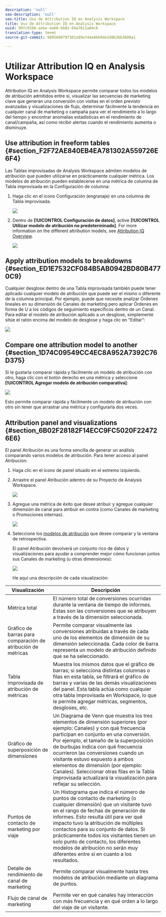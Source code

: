 ```yaml
---
description: 'null'
seo-description: 'null'
seo-title: Uso de Attribution IQ en Analysis Workspace
title: Uso de Attribution IQ en Analysis Workspace
uuid: 99fc91b6-eebe-4a60-bb82-64a7611a04c6
translation-type: tm+mt
source-git-commit: 989568079f301a99a744e06b9de3d8636b3686a1

---
```



# Utilizar Attribution IQ en Analysis Workspace

Attribution IQ en Analysis Workspace permite comparar todos los modelos de atribución admitidos entre sí, visualizar las secuencias de marketing clave que generan una conversión con visitas en el orden previsto avanzadas y visualizaciones de flujo, determinar fácilmente la tendencia en cualquier canal de marketing o campaña para ver el rendimiento a lo largo del tiempo y encontrar anomalías estadísticas en el rendimiento de canal/campaña, así como recibir alertas cuando el rendimiento aumenta o disminuye.

## Use attribution in freeform tables {#section_F2F72AE840EB4EA781302A559726E6F4}

Las Tablas improvisadas de Analysis Workspace admiten modelos de atribución que pueden utilizarse en prácticamente cualquier métrica. Los modelos de atribución pueden establecerse en una métrica de columna de Tabla improvisada en la Configuración de columna:

1. Haga clic en el icono Configuración (engranaje) en una columna de Tabla improvisada.

   ![](assets/Column_Settings.png)

1. Dentro de **[!UICONTROL Configuración de datos]**, active **[!UICONTROL Utilizar modelo de atribución no predeterminado]**. For more information on the different attribution models, see [Attribution IQ Overview](attribution.md).

   ![](assets/Attribution_Model_Selection.png)

## Apply attribution models to breakdowns {#section_ED1E7532CF084B5AB0942BD80B4770C9}

Cualquier desglose dentro de una Tabla improvisada también puede tener aplicado cualquier modelo de atribución que puede ser el mismo o diferente de la columna principal. Por ejemplo, puede que necesite analizar Órdenes lineales en su dimensión de Canales de marketing pero aplicar Órdenes en forma de U a los códigos de seguimiento específicos dentro de un Canal. Para editar el modelo de atribución aplicado a un desglose, simplemente sitúe el ratón encima del modelo de desglose y haga clic en “Editar”:

![](assets/breakdown_settings.png)

## Compare one attribution model to another {#section_1D74C09549CC4EC8A952A7392C76D375}

Si le gustaría comparar rápida y fácilmente un modelo de atribución con otro, haga clic con el botón derecho en una métrica y seleccione **[!UICONTROL Agregar modelo de atribución comparativa]**:

![](assets/Comparative_Attribution_Model.png)

Esto permite comparar rápida y fácilmente un modelo de atribución con otro sin tener que arrastrar una métrica y configurarla dos veces.

## Attribution panel and visualizations {#section_6B02F28182F14ECC9FC5020F224726E6}

El panel Atribución es una forma sencilla de generar un análisis comparando varios modelos de atribución. Para tener acceso al panel Atribución:

1. Haga clic en el icono de panel situado en el extremo izquierdo.
1. Arrastre el panel Atribución adentro de su Proyecto de Analysis Workspace.

   ![](assets/Attribution_Panel_1.png)

1. Agregue una métrica de éxito que desee atribuir y agregue cualquier dimensión de canal para atribuir en contra (como Canales de marketing o Promociones internas).

   ![](assets/attribution_panel2.png)

1. Seleccione los [modelos de atribución](attribution.md) que desee comparar y la ventana de retrospectiva.

   El panel Atribución devolverá un conjunto rico de datos y visualizaciones para ayudar a comprender mejor cómo funcionan juntos sus Canales de marketing (u otras dimensiones):

   ![](assets/attr_panel_vizs.png)

   He aquí una descripción de cada visualización:

| Visualización | Descripción |
|--- |--- |
| Métrica total | El número total de conversiones ocurridas durante la ventana de tiempo de informes. Estas son las conversiones que se atribuyen a través de la dimensión seleccionada. |
| Gráfico de barras para comparación de atribución de métricas | Permite comparar visualmente las conversiones atribuidas a través de cada uno de los elementos de dimensión de su dimensión seleccionada. Cada color de barra representa un modelo de atribución definido que se ha seleccionado. |
| Tabla improvisada de atribución de métricas | Muestra los mismos datos que el gráfico de barras; si selecciona distintas columnas o filas en esta tabla, se filtrará el gráfico de barras y varias de las demás visualizaciones del panel. Esta tabla actúa como cualquier otra tabla improvisada en Workspace, lo que le permite agregar métricas, segmentos, desgloses, etc. |
| Gráfico de superposición de dimensiones | Un Diagrama de Venn que muestra los tres elementos de dimensión superiores (por ejemplo: Canales) y con qué frecuencia participan en conjunto en una conversión. Por ejemplo, el tamaño de la superposición de burbujas indica con qué frecuencia ocurrieron las conversiones cuando un visitante estuvo expuesto a ambos elementos de dimensión (por ejemplo: Canales). Seleccionar otras filas en la Tabla improvisada actualizará la visualización para reflejar su selección. |
| Puntos de contacto de marketing por viaje | Un Histograma que indica el número de puntos de contacto de marketing (o cualquier dimensión) que un visitante tuvo en el rango de fechas de generación de informes. Esto resulta útil para ver qué impacto tuvo la atribución de múltiples contactos para su conjunto de datos. Si prácticamente todos los visitantes tienen un solo punto de contacto, los diferentes modelos de atribución no serán muy diferentes entre sí en cuanto a los resultados. |
| Detalle de rendimiento de canal de marketing | Permite comparar visualmente hasta tres modelos de atribución mediante un diagrama de puntos. |
| Flujo de canal de marketing | Permite ver en qué canales hay interacción con más frecuencia y en qué orden a lo largo del viaje de un visitante. |
